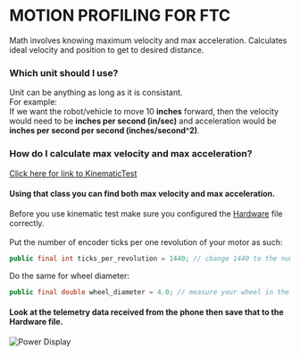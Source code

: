 # MOTION PROFILING FOR FTC

Math involves knowing maximum velocity and max acceleration.
Calculates ideal velocity and position to get to desired distance. 

### Which unit should I use?
Unit can be anything as long as it is consistant. <br> 
For example: <br>
If we want the robot/vehicle to move 10 **inches** forward, then the velocity would need to be **inches per second (in/sec)**
and acceleration would be **inches per second per second (inches/second^2)**.

### How do I calculate max velocity and max acceleration?
[Click here for link to KinematicTest](https://github.com/realRoshanRaj/FTC_MotionProfiling/blob/FTC-app-master/ftc_app-master/TeamCode/src/main/java/org/firstinspires/ftc/teamcode/Samples/KinematicTest.java)

#### Using that class you can find both max velocity and max acceleration. 

Before you use kinematic test make sure you configured the [Hardware](https://github.com/realRoshanRaj/FTC_MotionProfiling/blob/FTC-app-master/ftc_app-master/TeamCode/src/main/java/org/firstinspires/ftc/teamcode/Hardware.java) file correctly.
<br> <br> Put the number of encoder ticks per one revolution of your motor as such:

```java
public final int ticks_per_revolution = 1440; // change 1440 to the number of ticks per rev for your motor
```

Do the same for wheel diameter:
```java
public final double wheel_diameter = 4.0; // measure your wheel in the unit that you want to keep constant. EX) inches
```

#### Look at the telemetry data received from the phone then save that to the Hardware file.
![Power Display](https://user-images.githubusercontent.com/34359601/46500921-06820f00-c7f2-11e8-87fa-eb344e2b88c5.gif "Power Display")
